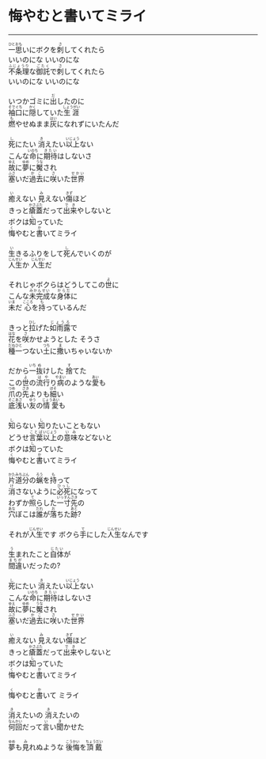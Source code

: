 # 悔やむと書いてミライ
---
<lyric>
<ruby>一思<rt>ひとおも</rt></ruby>いにボクを<ruby>刺<rt>さ</rt></ruby>してくれたら<br/>
いいのにな いいのにな<br/>
<ruby>不条理<rt>ふじょうり</rt></ruby>な<ruby>御託<rt>ごたく</rt></ruby>で<ruby>刺<rt>さ</rt></ruby>してくれたら<br/>
いいのにな いいのにな<br/>
<br/>
いつかゴミに<ruby>出<rt>だ</rt></ruby>したのに<br/>
<ruby>袖口<rt>そでぐち</rt></ruby>に<ruby>隠<rt>かく</rt></ruby>していた<ruby>生涯<rt>しょうがい</rt></ruby><br/>
<ruby>燃<rt>も</rt></ruby>やせぬまま<ruby>灰<rt>はい</rt></ruby>になれずにいたんだ<br/>
<br/>
<ruby>死<rt>し</rt></ruby>にたい <ruby>消<rt>き</rt></ruby>えたい<ruby>以上<rt>いじょう</rt></ruby>ない<br/>
こんな<ruby>命<rt>いのち</rt></ruby>に<ruby>期待<rt>きたい</rt></ruby>はしないさ<br/>
<ruby>故<rt>ゆえ</rt></ruby>に<ruby>夢<rt>ゆめ</rt></ruby>に<ruby>魘<rt>うな</rt></ruby>され<br/>
<ruby>塞<rt>ふさ</rt></ruby>いだ<ruby>過去<rt>かこ</rt></ruby>に<ruby>咲<rt>さ</rt></ruby>いた<ruby>世界<rt>せかい</rt></ruby><br/>
<br/>
<ruby>癒<rt>い</rt></ruby>えない <ruby>見<rt>み</rt></ruby>えない<ruby>傷<rt>きず</rt></ruby>ほど<br/>
きっと<ruby>瘡蓋<rt>かさぶた</rt></ruby>だって<ruby>出来<rt>でき</rt></ruby>やしないと<br/>
ボクは<ruby>知<rt>し</rt></ruby>っていた<br/>
<ruby>悔<rt>く</rt></ruby>やむと<ruby>書<rt>か</rt></ruby>いてミライ<br/>
<br/>
<ruby>生<rt>い</rt></ruby>きるふりをして<ruby>死<rt>し</rt></ruby>んでいくのが<br/>
<ruby>人生<rt>じんせい</rt></ruby>か <ruby>人生<rt>じんせい</rt></ruby>だ<br/>
<br/>
それじゃボクらはどうしてこの<ruby>世<rt>よ</rt></ruby>に<br/>
こんな<ruby>未完成<rt>みかんせい</rt></ruby>な<ruby>身体<rt>からだ</rt></ruby>に<br/>
<ruby>未<rt>いま</rt></ruby>だ <ruby>心<rt>こころ</rt></ruby>を<ruby>持<rt>も</rt></ruby>っているんだ<br/>
<br/>
きっと<ruby>拉<rt>ひし</rt></ruby>げた<ruby>如雨露<rt>じょうろ</rt></ruby>で<br/>
<ruby>花<rt>はな</rt></ruby>を<ruby>咲<rt>さ</rt></ruby>かせようとした そうさ<br/>
<ruby>種<rt>だね</rt></ruby><ruby>一<rt>ひと</rt></ruby>つない<ruby>土<rt>つち</rt></ruby>に<ruby>撒<rt>ま</rt></ruby>いちゃいないか<br/>
<br/>
だから<ruby>一<rt>いち</rt></ruby><ruby>抜<rt>ぬ</rt></ruby>けした <ruby>捨<rt>す</rt></ruby>てた<br/>
この<ruby>世<rt>よ</rt></ruby>の<ruby>流行<rt>はや</rt></ruby>り<ruby>病<rt>やまい</rt></ruby>のような<ruby>愛<rt>あい</rt></ruby>も<br/>
<ruby>爪<rt>つめ</rt></ruby>の<ruby>先<rt>さき</rt></ruby>よりも<ruby>細<rt>ほそ</rt></ruby>い<br/>
<ruby>底<rt>そこ</rt></ruby><ruby>浅<rt>あさ</rt></ruby>い<ruby>友<rt>ゆう</rt></ruby>の<ruby>情愛<rt>じょうあい</rt></ruby>も<br/>
<br/>
<ruby>知<rt>し</rt></ruby>らない <ruby>知<rt>し</rt></ruby>りたいこともない<br/>
どうせ<ruby>言葉<rt>ことば</rt></ruby><ruby>以上<rt>いじょう</rt></ruby>の<ruby>意味<rt>いみ</rt></ruby>などないと<br/>
ボクは<ruby>知<rt>し</rt></ruby>っていた<br/>
<ruby>悔<rt>く</rt></ruby>やむと<ruby>書<rt>か</rt></ruby>いてミライ<br/>
<br/>
<ruby>片道<rt>かたみち</rt></ruby><ruby>分<rt>ぶん</rt></ruby>の<ruby>蝋<rt>ろう</rt></ruby>を<ruby>持<rt>も</rt></ruby>って<br/>
<ruby>消<rt>け</rt></ruby>さないように<ruby>必死<rt>ひっし</rt></ruby>になって<br/>
わずか<ruby>照<rt>て</rt></ruby>らした<ruby>一寸先<rt>いっすんさき</rt></ruby>の<br/>
<ruby>穴<rt>あな</rt></ruby>ぼこは<ruby>誰<rt>だれ</rt></ruby>が<ruby>落<rt>お</rt></ruby>ちた<ruby>跡<rt>あと</rt></ruby>?<br/>
<br/>
それが<ruby>人生<rt>じんせい</rt></ruby>です ボクら<ruby>手<rt>て</rt></ruby>にした<ruby>人生<rt>じんせい</rt></ruby>なんです<br/>
<br/>
<ruby>生<rt>う</rt></ruby>まれたこと<ruby>自体<rt>じたい</rt></ruby>が<br/>
<ruby>間違<rt>まちが</rt></ruby>いだったの?<br/>
<br/>
<ruby>死<rt>し</rt></ruby>にたい <ruby>消<rt>き</rt></ruby>えたい<ruby>以上<rt>いじょう</rt></ruby>ない<br/>
こんな<ruby>命<rt>いのち</rt></ruby>に<ruby>期待<rt>きたい</rt></ruby>はしないさ<br/>
<ruby>故<rt>ゆえ</rt></ruby>に<ruby>夢<rt>ゆめ</rt></ruby>に<ruby>魘<rt>うな</rt></ruby>され<br/>
<ruby>塞<rt>ふさ</rt></ruby>いだ<ruby>過去<rt>かこ</rt></ruby>に<ruby>咲<rt>さ</rt></ruby>いた<ruby>世界<rt>せかい</rt></ruby><br/>
<br/>
<ruby>癒<rt>い</rt></ruby>えない <ruby>見<rt>み</rt></ruby>えない<ruby>傷<rt>きず</rt></ruby>ほど<br/>
きっと<ruby>瘡蓋<rt>かさぶた</rt></ruby>だって<ruby>出来<rt>でき</rt></ruby>やしないと<br/>
ボクは<ruby>知<rt>し</rt></ruby>っていた<br/>
<ruby>悔<rt>く</rt></ruby>やむと<ruby>書<rt>か</rt></ruby>いてミライ<br/>
<br/>
<ruby>悔<rt>く</rt></ruby>やむと<ruby>書<rt>か</rt></ruby>いて ミライ<br/>
<br/>
<ruby>消<rt>き</rt></ruby>えたいの <ruby>消<rt>き</rt></ruby>えたいの<br/>
<ruby>何回<rt>なんかい</rt></ruby>だって<ruby>言<rt>い</rt></ruby>い<ruby>聞<rt>き</rt></ruby>かせた<br/>
<br/>
<ruby>夢<rt>ゆめ</rt></ruby>も<ruby>見<rt>み</rt></ruby>れぬような <ruby>後悔<rt>こうかい</rt></ruby>を<ruby>頂戴<rt>ちょうだい</rt></ruby><br/>
</lyric>

